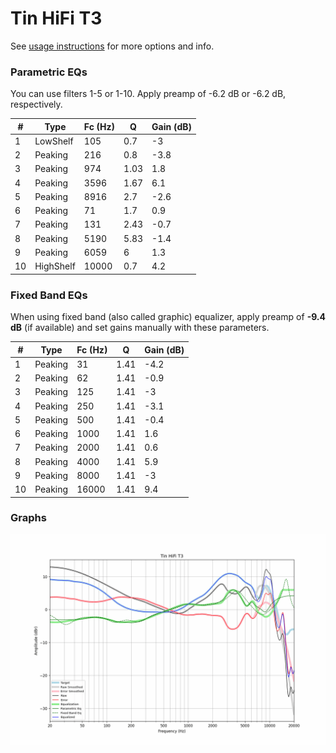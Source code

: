 # Tin HiFi T3
See [usage instructions](https://github.com/jaakkopasanen/AutoEq#usage) for more options and info.

### Parametric EQs
You can use filters 1-5 or 1-10. Apply preamp of -6.2 dB or -6.2 dB, respectively.

|   # | Type      |   Fc (Hz) |    Q |   Gain (dB) |
|-----|-----------|-----------|------|-------------|
|   1 | LowShelf  |       105 | 0.7  |        -3   |
|   2 | Peaking   |       216 | 0.8  |        -3.8 |
|   3 | Peaking   |       974 | 1.03 |         1.8 |
|   4 | Peaking   |      3596 | 1.67 |         6.1 |
|   5 | Peaking   |      8916 | 2.7  |        -2.6 |
|   6 | Peaking   |        71 | 1.7  |         0.9 |
|   7 | Peaking   |       131 | 2.43 |        -0.7 |
|   8 | Peaking   |      5190 | 5.83 |        -1.4 |
|   9 | Peaking   |      6059 | 6    |         1.3 |
|  10 | HighShelf |     10000 | 0.7  |         4.2 |

### Fixed Band EQs
When using fixed band (also called graphic) equalizer, apply preamp of **-9.4 dB** (if available) and set gains manually with these parameters.

|   # | Type    |   Fc (Hz) |    Q |   Gain (dB) |
|-----|---------|-----------|------|-------------|
|   1 | Peaking |        31 | 1.41 |        -4.2 |
|   2 | Peaking |        62 | 1.41 |        -0.9 |
|   3 | Peaking |       125 | 1.41 |        -3   |
|   4 | Peaking |       250 | 1.41 |        -3.1 |
|   5 | Peaking |       500 | 1.41 |        -0.4 |
|   6 | Peaking |      1000 | 1.41 |         1.6 |
|   7 | Peaking |      2000 | 1.41 |         0.6 |
|   8 | Peaking |      4000 | 1.41 |         5.9 |
|   9 | Peaking |      8000 | 1.41 |        -3   |
|  10 | Peaking |     16000 | 1.41 |         9.4 |

### Graphs
![](./Tin%20HiFi%20T3.png)
